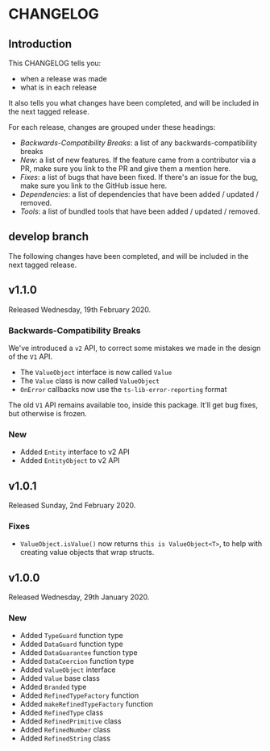 # CHANGELOG

## Introduction

This CHANGELOG tells you:

* when a release was made
* what is in each release

It also tells you what changes have been completed, and will be included in the next tagged release.

For each release, changes are grouped under these headings:

* _Backwards-Compatibility Breaks_: a list of any backwards-compatibility breaks
* _New_: a list of new features. If the feature came from a contributor via a PR, make sure you link to the PR and give them a mention here.
* _Fixes_: a list of bugs that have been fixed. If there's an issue for the bug, make sure you link to the GitHub issue here.
* _Dependencies_: a list of dependencies that have been added / updated / removed.
* _Tools_: a list of bundled tools that have been added / updated / removed.

## develop branch

The following changes have been completed, and will be included in the next tagged release.

## v1.1.0

Released Wednesday, 19th February 2020.

### Backwards-Compatibility Breaks

We've introduced a `v2` API, to correct some mistakes we made in the design of the `V1` API.

* The `ValueObject` interface is now called `Value`
* The `Value` class is now called `ValueObject`
* `OnError` callbacks now use the `ts-lib-error-reporting` format

The old `V1` API remains available too, inside this package. It'll get bug fixes, but otherwise is frozen.

### New

* Added `Entity` interface to v2 API
* Added `EntityObject` to v2 API

## v1.0.1

Released Sunday, 2nd February 2020.

### Fixes

* `ValueObject.isValue()` now returns `this is ValueObject<T>`, to help with creating value objects that wrap structs.

## v1.0.0

Released Wednesday, 29th January 2020.

### New

* Added `TypeGuard` function type
* Added `DataGuard` function type
* Added `DataGuarantee` function type
* Added `DataCoercion` function type
* Added `ValueObject` interface
* Added `Value` base class
* Added `Branded` type
* Added `RefinedTypeFactory` function
* Added `makeRefinedTypeFactory` function
* Added `RefinedType` class
* Added `RefinedPrimitive` class
* Added `RefinedNumber` class
* Added `RefinedString` class

